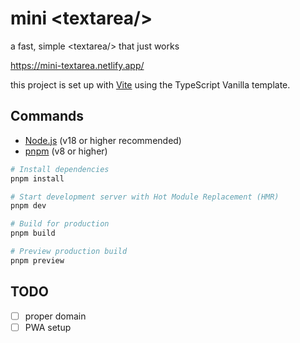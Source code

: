 # mini &lt;textarea/&gt;

a fast, simple &lt;textarea/&gt; that just works

https://mini-textarea.netlify.app/

this project is set up with [Vite](https://vite.dev/) using the TypeScript Vanilla template.

## Commands

- [Node.js](https://nodejs.org/) (v18 or higher recommended)
- [pnpm](https://pnpm.io/) (v8 or higher)

```bash
# Install dependencies
pnpm install

# Start development server with Hot Module Replacement (HMR)
pnpm dev

# Build for production
pnpm build

# Preview production build
pnpm preview
```

## TODO

- [ ] proper domain
- [ ] PWA setup
